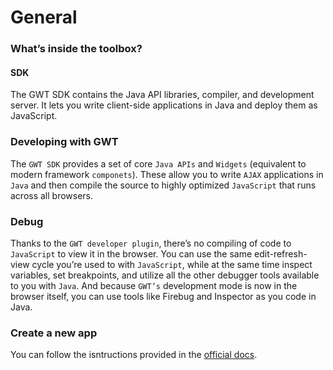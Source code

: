 # General


### What’s inside the toolbox?

#### SDK
The GWT SDK contains the Java API libraries, compiler, and development server. It lets you write client-side applications in Java and deploy them as JavaScript.

### Developing with GWT
The `GWT SDK` provides a set of core `Java APIs` and `Widgets` (equivalent to modern framework `componets`). These allow you to write `AJAX` applications in `Java` and then compile the source to highly optimized `JavaScript` that runs across all browsers.

### Debug
Thanks to the `GWT developer plugin`, there’s no compiling of code to `JavaScript` to view it in the browser. You can use the same edit-refresh-view cycle you’re used to with `JavaScript`, while at the same time inspect variables, set breakpoints, and utilize all the other debugger tools available to you with `Java`. And because `GWT’s` development mode is now in the browser itself, you can use tools like Firebug and Inspector as you code in Java.

### Create a new app
You can follow the isntructions provided in the [official docs](http://www.gwtproject.org/gettingstarted.html).